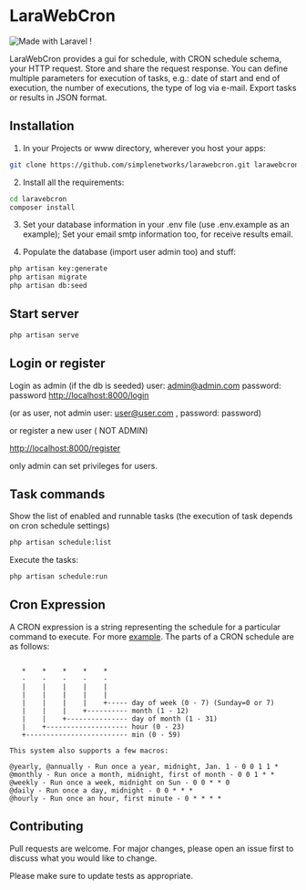 # LaraWebCron
![Made with Laravel !](https://img.shields.io/badge/Made%20with-Laravel-orange)

LaraWebCron provides a gui for schedule, with CRON schedule schema, your HTTP request. 
Store and share the request response. You can define multiple parameters for execution of tasks, e.g.: date of start and end of execution, the number of executions, the type of log via e-mail. Export tasks or results in JSON format.

## Installation

1) In your Projects or www directory, wherever you host your apps:
```bash
git clone https://github.com/simplenetworks/larawebcron.git larawebcron
```
2) Install all the requirements:
```bash
cd laravebcron
composer install
```
3) Set your database information in your .env file (use .env.example as an example); Set your email smtp information too, for receive results email.

4) Populate the database (import user admin too) and stuff:
```bash
php artisan key:generate
php artisan migrate
php artisan db:seed
```
## Start server

```bash
php artisan serve
```

## Login or register
Login as admin (if the db is seeded)
user: admin@admin.com
password: password
[http://localhost:8000/login](http://localhost:8000/login)

(or as user, not admin user: user@user.com , password: password)

or register a new user ( NOT ADMIN)

[http://localhost:8000/register](http://localhost:8000/register)

only admin can set privileges for users.

## Task commands

Show the list of enabled and runnable tasks (the execution of task depends on cron schedule settings)
```bash
php artisan schedule:list
```

Execute the tasks:
```bash
php artisan schedule:run
```
## Cron Expression
A CRON expression is a string representing the schedule for a particular command to execute. For more [example](https://crontab.guru/#*_*_*_*).
The parts of a CRON schedule are as follows:
```

   *    *    *    *    *
   -    -    -    -    -
   |    |    |    |    |
   |    |    |    |    |
   |    |    |    |    +----- day of week (0 - 7) (Sunday=0 or 7)
   |    |    |    +---------- month (1 - 12)
   |    |    +--------------- day of month (1 - 31)
   |    +-------------------- hour (0 - 23)
   +------------------------- min (0 - 59)
                                   
This system also supports a few macros:

@yearly, @annually - Run once a year, midnight, Jan. 1 - 0 0 1 1 *
@monthly - Run once a month, midnight, first of month - 0 0 1 * *
@weekly - Run once a week, midnight on Sun - 0 0 * * 0
@daily - Run once a day, midnight - 0 0 * * *
@hourly - Run once an hour, first minute - 0 * * * *
```
## Contributing
Pull requests are welcome. For major changes, please open an issue first to discuss what you would like to change.

Please make sure to update tests as appropriate.
